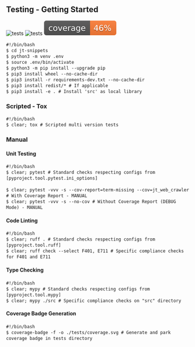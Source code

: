 ## Testing - Getting Started

![tests](https://github.com/jt-kl/jt-snippets/actions/workflows/hosted_test.yml/badge.svg)
![tests](https://github.com/jt-kl/jt-snippets/actions/workflows/premise_test.yml/badge.svg)
![coverage](./coverage.svg)

```shell
#!/bin/bash
$ cd jt-snippets
$ python3 -m venv .env
$ source .env/bin/activate
$ python3 -m pip install --upgrade pip
$ pip3 install wheel --no-cache-dir
$ pip3 install -r requirements-dev.txt --no-cache-dir
$ pip3 install redist/* # If applicable
$ pip3 install -e . # Install 'src' as local library

```

### Scripted - Tox

```shell
#!/bin/bash
$ clear; tox # Scripted multi version tests

```

### Manual

#### Unit Testing

```shell
#!/bin/bash
$ clear; pytest # Standard checks respecting configs from [pyproject.tool.pytest.ini_options]

$ clear; pytest -vvv -s --cov-report=term-missing --cov=jt_web_crawler # With Coverage Report - MANUAL
$ clear; pytest -vvv -s --no-cov # Without Coverage Report (DEBUG Mode) - MANUAL

```

#### Code Linting

```shell
#!/bin/bash
$ clear; ruff . # Standard checks respecting configs from [pyproject.tool.ruff]
$ clear; ruff check --select F401, E711 # Specific compliance checks for F401 and E711

```

#### Type Checking

```shell
#!/bin/bash
$ clear; mypy # Standard checks respecting configs from [pyproject.tool.mypy]
$ clear; mypy ./src # Specific compliance checks on "src" directory

```

#### Coverage Badge Generation

```shell
#!/bin/bash
$ coverage-badge -f -o ./tests/coverage.svg # Generate and park coverage badge in tests directory
```
